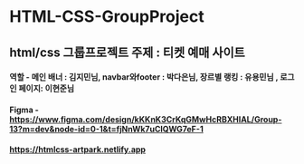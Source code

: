 # HTML-CSS-GroupProject

## html/css 그룹프로젝트 주제 : 티켓 예매 사이트

#### 역할 - 메인 배너 : 김지민님, navbar와footer : 박다은님, 장르별 랭킹 : 유용민님 , 로그인 페이지: 이현준님

#### Figma -  https://www.figma.com/design/kKKnK3CrKqGMwHcRBXHIAL/Group-13?m=dev&node-id=0-1&t=fjNnWk7uClQWG7eF-1
#### https://htmlcss-artpark.netlify.app
